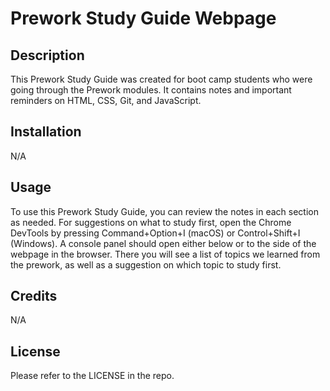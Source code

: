 # Prework Study Guide Webpage

## Description

This Prework Study Guide was created for boot camp students who were going through the Prework modules. It contains notes and important reminders on HTML, CSS, Git, and JavaScript.

## Installation

N/A

## Usage

To use this Prework Study Guide, you can review the notes in each section as needed. For suggestions on what to study first, open the Chrome DevTools by pressing Command+Option+I (macOS) or Control+Shift+I (Windows). A console panel should open either below or to the side of the webpage in the browser. There you will see a list of topics we learned from the prework, as well as a suggestion on which topic to study first.

## Credits

N/A

## License

Please refer to the LICENSE in the repo.
